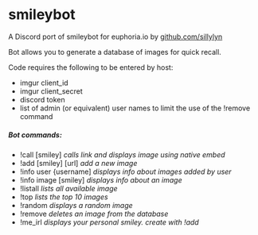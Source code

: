 # smileybot

A Discord port of smileybot for euphoria.io by [github.com/sillylyn](https://www.github.com/sillylyn)

Bot allows you to generate a database of images for quick recall.

Code requires the following to be entered by host:
- imgur client_id
- imgur client_secret
- discord token
- list of admin (or equivalent) user names to limit the use of the !remove command

##### Bot commands:
- !call [smiley] *calls link and displays image using native embed*
- !add [smiley] [url] *add a new image*
- !info user {username] *displays info about images added by user*
- !info image [smiley] *displays info about an image*
- !listall *lists all available image*
- !top *lists the top 10 images*
- !random *displays a random image*
- !remove *deletes an image from the database*
- !me_irl *displays your personal smiley. create with !add <your username> <url>*
